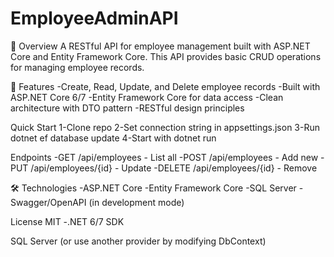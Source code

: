 # EmployeeAdminAPI
📝 Overview
A RESTful API for employee management built with ASP.NET Core and Entity Framework Core. This API provides basic CRUD operations for managing employee records.

🌟 Features
-Create, Read, Update, and Delete employee records
-Built with ASP.NET Core 6/7
-Entity Framework Core for data access
-Clean architecture with DTO pattern
-RESTful design principles

Quick Start
1-Clone repo
2-Set connection string in appsettings.json
3-Run dotnet ef database update
4-Start with dotnet run

Endpoints
-GET /api/employees - List all
-POST /api/employees - Add new
-PUT /api/employees/{id} - Update
-DELETE /api/employees/{id} - Remove

🛠️ Technologies
-ASP.NET Core
-Entity Framework Core
-SQL Server
-Swagger/OpenAPI (in development mode)

License
MIT
-.NET 6/7 SDK

SQL Server (or use another provider by modifying DbContext)
